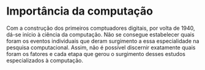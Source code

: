 # Importância da computação

Com a construção dos primeiros comptuadores digitais, por volta de 1940, dá-se início à ciência da computação. 
Não se consegue estabelecer quais foram os eventos individuais que deram surgimento a essa especialidade na pesquisa computacional. 
Assim, não é possível discernir exatamente quais foram os fatores e cada etapa que gerou o surgimento desses estudos especializados à computação.


